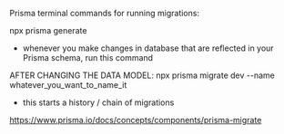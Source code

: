 Prisma terminal commands for running migrations:

npx prisma generate
- whenever you make changes in database that are reflected in your Prisma schema, run this command

AFTER CHANGING THE DATA MODEL:
npx prisma migrate dev --name whatever_you_want_to_name_it
- this starts a history / chain of migrations

https://www.prisma.io/docs/concepts/components/prisma-migrate
